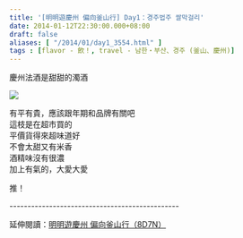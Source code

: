 ```yaml
---
title: '[明明遊慶州 偏向釜山行] Day1：경주법주 쌀막걸리'
date: 2014-01-12T22:30:00.000+08:00
draft: false
aliases: [ "/2014/01/day1_3554.html" ]
tags : [flavor - 飲！, travel - 남한・부산、경주 (釜山、慶州)]
---
```


慶州法酒是甜甜的濁酒  

[![](https://2.bp.blogspot.com/--wrunzn__1g/XCyVNHJbtuI/AAAAAAAADmM/hPv_2EvWsygYDnBovtC0L4qMYxSZjZFMQCLcBGAs/s640/08.jpg)](https://2.bp.blogspot.com/--wrunzn__1g/XCyVNHJbtuI/AAAAAAAADmM/hPv_2EvWsygYDnBovtC0L4qMYxSZjZFMQCLcBGAs/s1600/08.jpg)

有平有貴，應該跟年期和品牌有關吧  
這枝是在超市買的  
平價貨得來超味道好  
不會太甜又有米香  
酒精味沒有很濃  
加上有氣的，大愛大愛  
  
推！  
  
\-----------------------------------------------  
  
延伸閱讀：[明明遊慶州 偏向釜山行（8D7N）](http://www.hidie.net/2014/01/8d7n.html)
